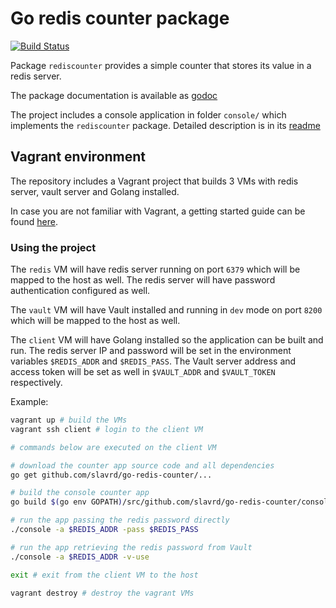 # Go redis counter package

[![Build Status](https://travis-ci.com/slavrd/go-redis-counter.svg?branch=master)](https://travis-ci.com/slavrd/go-redis-counter)

Package `rediscounter` provides a simple counter that stores its value in a redis server.

The package documentation is available as [godoc](https://godoc.org/github.com/slavrd/go-redis-counter)

The project includes a console application in folder `console/` which implements the `rediscounter` package. Detailed description is in its [readme](console/README.md)

## Vagrant environment

The repository includes a Vagrant project that builds 3 VMs with redis server, vault server and Golang installed.

In case you are not familiar with Vagrant, a getting started guide can be found [here](https://www.vagrantup.com/intro/index.html).

### Using the project

The `redis` VM will have redis server running on port `6379` which will be mapped to the host as well. The redis server will have password authentication configured as well.

The `vault` VM will have Vault installed and running in `dev` mode on port `8200` which will be mapped to the host as well.

The `client` VM will have Golang installed so the application can be built and run. The redis server IP and password will be set in the environment variables `$REDIS_ADDR` and `$REDIS_PASS`. The Vault server address and access token will be set as well in `$VAULT_ADDR` and `$VAULT_TOKEN` respectively.

Example:

```bash
vagrant up # build the VMs
vagrant ssh client # login to the client VM

# commands below are executed on the client VM

# download the counter app source code and all dependencies
go get github.com/slavrd/go-redis-counter/...

# build the console counter app
go build $(go env GOPATH)/src/github.com/slavrd/go-redis-counter/console

# run the app passing the redis password directly
./console -a $REDIS_ADDR -pass $REDIS_PASS

# run the app retrieving the redis password from Vault
./console -a $REDIS_ADDR -v-use

exit # exit from the client VM to the host

vagrant destroy # destroy the vagrant VMs
```
